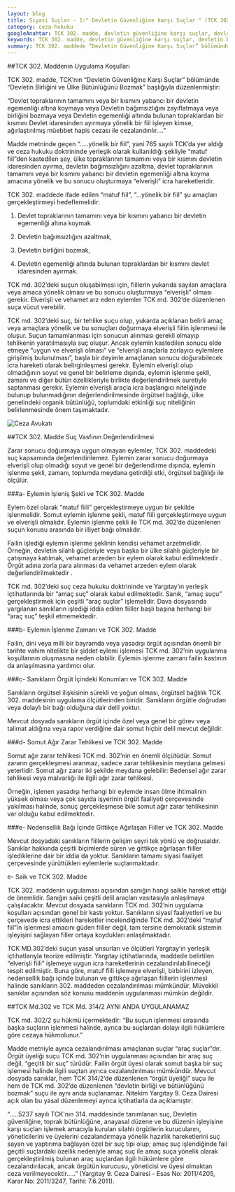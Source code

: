 ```yaml
---
layout: blog
title: Siyasi Suçlar - 1:" Devletin Güvenliğine karşı Suçlar " (TCK 302. Madde)
category: ceza-hukuku
googleAnahtar: TCK 302. madde, devletin güvenliğine karşı suçlar, devletin birliğini ve ülke bütünlüğünü bozmak suçu, Ceza avukatı, ağır ceza avukatı, bakırköy avukat, ataköy avukat, istanbul avukat 
keywords: TCK 302. madde, devletin güvenliğine karşı suçlar, devletin birliğini ve ülke bütünlüğünü bozmak suçu, Ceza avukatı, ağır ceza avukatı, bakırköy avukat, ataköy avukat, istanbul avukat 
summary: TCK 302. maddede “Devletin Güvenliğine Karşı Suçlar” bölümünde “Devletin Birliğini ve Ülke Bütünlüğünü Bozmak” başlığıyla düzenlenen suç tipi incelenmiştir.
---
```


##TCK 302. Maddenin Uygulama Koşulları


TCK 302. madde, TCK’nın  “Devletin Güvenliğine Karşı Suçlar” bölümünde “Devletin Birliğini ve Ülke Bütünlüğünü Bozmak” başlığıyla düzenlenmiştir:


“Devlet topraklarının tamamını veya bir kısmını yabancı bir devletin egemenliği altına koymaya veya Devletin bağımsızlığını zayıflatmaya veya birliğini bozmaya veya Devletin egemenliği altında bulunan topraklardan bir kısmını Devlet idaresinden ayırmaya yönelik bir fiil işleyen kimse, ağırlaştırılmış müebbet hapis cezası ile cezalandırılır….”


Madde metninde geçen “…..yönelik bir fiil”, yani 765 sayılı TCK’da yer aldığı ve ceza hukuku doktrininde yerleşik olarak kullanıldığı şekliyle “matuf fiil”den kastedilen şey, ülke topraklarının tamamını veya bir kısmını devletin idaresinden ayırma, devletin bağımsızlığını azaltma, devlet topraklarının tamamını veya bir kısmını yabancı bir devletin egemenliği altına koyma amacına yönelik ve bu sonucu oluşturmaya “elverişli” icra hareketleridir. 


TCK 302. maddede ifade edilen “matuf fiil”,  “…yönelik bir fiil” şu amaçları gerçekleştirmeyi hedeflemelidir:

1.	Devlet topraklarının tamamını veya bir kısmını yabancı bir devletin egemenliği    altına koymak

2.	Devletin bağımsızlığını azaltmak,


3.	Devletin birliğini bozmak,

4.	Devletin egemenliği altında bulunan topraklardan bir kısmını devlet idaresinden ayırmak.



TCK md. 302’deki suçun oluşabilmesi için, fiillerin yukarıda sayılan amaçlara veya amaca yönelik olması ve bu sonucu oluşturmaya “elverişli” olması gerekir. Elverişli ve vehamet arz eden eylemler TCK md. 302’de düzenlenen suça vücut verebilir.



TCK md. 302’deki suç, bir tehlike suçu olup, yukarda açıklanan belirli amaç veya amaçlara yönelik ve bu sonuçları doğurmaya elverişli fiilin işlenmesi ile oluşur. Suçun tamamlanması için sonucun alınması gerekli olmayıp tehlikenin yaratılmasıyla suç oluşur. Ancak eylemin kastedilen sonucu elde etmeye “uygun ve elverişli olması” ve “elverişli araçlarla zorlayıcı eylemlere girişilmiş bulunulması”, başla bir deyimle amaçlanan sonucu doğurabilecek icra hareketi olarak belirginleşmesi gerekir. Eylemin elverişli olup olmadığının soyut ve genel bir belirleme dışında, eylemin işlenme şekli, zamanı ve diğer bütün özellikleriyle birlikte değerlendirilmek suretiyle saptanması gerekir. Eylemin elverişli araçla icra başlangıcı niteliğinde bulunup bulunmadığının değerlendirilmesinde örgütsel bağlılığı, ülke genelindeki organik bütünlüğü, toplumdaki etkinliği suç niteliğinin belirlenmesinde önem taşımaktadır. 


![Ceza Avukatı](https://camo.githubusercontent.com/9f9e6be2c9c61c636d46a9d98176fd725907bc32/687474703a2f2f692e68697a6c69726573696d2e636f6d2f7a59726c79592e6a7067 "Ceza Avukatı")




##TCK 302. Madde Suç Vasfının Değerlendirilmesi

Zarar sonucu doğurmaya uygun olmayan eylemler, TCK 302. maddedeki suç kapsamında değerlendirilemez. Eylemin zarar sonucu doğurmaya elverişli olup olmadığı soyut ve genel bir değerlendirme dışında, eylemin işlenme şekli, zamanı, toplumda meydana getirdiği etki, örgütsel bağlılığı ile ölçülür.

###a-	Eylemin İşleniş Şekli ve TCK 302. Madde

Eylem özel olarak “matuf fiili” gerçekleştirmeye uygun bir şekilde işlenmelidir. Somut eylemin işlenme şekli, matuf fiili gerçekleştirmeye uygun ve elverişli olmalıdır. Eylemin işlenme şekli ile TCK md. 302’de düzenlenen suçun konusu 	arasında bir illiyet bağı olmalıdır. 
	
Failin işlediği eylemin işlenme şeklinin kendisi vehamet arzetmelidir. Örneğin, devletin silahlı güçleriyle veya başka bir ülke silahlı güçleriyle bir çatışmaya katılmak, vehamet arzeden bir eylem olarak kabul edilmektedir . Örgüt adına zorla para alınması da vehamet arzeden eylem  olarak  değerlendirilmektedir .

TCK md. 302’deki suç ceza hukuku doktrininde ve Yargıtay’ın yerleşik içtihatlarında bir “amaç suç” olarak kabul edilmektedir. Sanık, “amaç suçu” gerçekleştirmek için çeşitli “araç suçlar” işlemelidir. Dava dosyasında yargılanan sanıkların işlediği iddia edilen fiiller başlı başına herhangi bir “araç suç” teşkil etmemektedir. 





###b-	Eylemin İşlenme Zamanı ve TCK 302. Madde

Failin, dini veya milli bir bayramda veya yasadışı örgüt açısından önemli bir tarihte vahim nitelikte bir şiddet eylemi işlemesi TCK md. 302’nin uygulanma koşullarının oluşmasına neden olabilir. Eylemin işlenme zamanı failin kastının da anlaşılmasına yardımcı olur.


###c-	Sanıkların Örgüt İçindeki Konumları ve TCK 302. Madde

Sanıkların örgütsel ilişkisinin sürekli ve yoğun olması, örgütsel bağlılık TCK 302. maddesinin uygulama ölçütlerinden biridir. Sanıkların örgütle doğrudan veya dolaylı bir bağı olduğuna dair delil yoktur.

Mevcut dosyada sanıkların örgüt içinde özel veya genel bir görev veya talimat aldığına veya rapor verdiğine dair somut hiçbir delil mevcut değildir.

###d-	Somut Ağır Zarar Tehlikesi ve TCK 302. Madde

Somut ağır zarar tehlikesi TCK md. 302’nin en önemli ölçütüdür. Somut 	zararın gerçekleşmesi aranmaz, sadece zarar tehlikesinin meydana gelmesi 	yeterlidir. Somut ağır zarar iki şekilde meydana gelebilir: Bedensel ağır zarar 	tehlikesi veya malvarlığı ile ilgili ağır zarar tehlikesi.
	    
Örneğin, işlenen yasadışı herhangi bir eylemde insan ölme ihtimalinin yüksek 	olması veya çok sayıda işyerinin örgüt faaliyeti çerçevesinde yakılması halinde, 	sonuç gerçekleşmese bile somut ağır zarar tehlikesinin var olduğu kabul 	edilmektedir.


###e- Nedensellik Bağı İçinde Gittikçe Ağırlaşan Fiiller ve TCK 302. Madde

Mevcut dosyadaki sanıkların fiillerin gelişim seyri tek yönlü ve doğrusaldır. Sanıklar hakkında çeşitli biçimlerde süren ve gittikçe ağırlaşan fiiller işlediklerine dair bir iddia da yoktur. Sanıkların tamamı siyasi faaliyet çerçevesinde yürüttükleri eylemlerle suçlanmaktadır. 

e-	Saik ve TCK 302. Madde

TCK 302. maddenin uygulaması açısından sanığın hangi saikle hareket ettiği de önemlidir. Sanığın saiki çeşitli delil araçları vasıtasıyla anlaşılmaya çalışılacaktır. Mevcut dosyada sanıkların TCK md. 302’nin uygulama koşulları açısından genel bir kastı yoktur. Sanıkların siyasi faaliyetleri ve bu çerçevede icra ettikleri hareketler incelendiğinde TCK md. 302’deki “matuf fiil”in işlenmesi amacını güden fiiller değil, tam tersine demokratik sistemin işleyişini sağlayan filler ortaya koydukları anlaşılmaktadır. 

TCK MD.302’deki suçun yasal unsurları ve ölçütleri Yargıtay’ın yerleşik içtihatlarıyla teorize edilmiştir. Yargıtay içtihatlarında, maddede belirtilen “elverişli fiili” işlemeye uygun icra hareketlerinin cezalandırılabilineceği tespit edilmiştir. Buna göre, matuf fiili işlemeye elverişli, birbirini izleyen, nedensellik bağı içinde bulunan ve gittikçe ağırlaşan fiillerin işlenmesi halinde sanıkların 302. maddeden cezalandırılması mümkündür. Müvekkil sanıklar açısından söz konusu maddenin uygulanması mümkün değildir.


##TCK Md.302 ve TCK Md. 314/2 AYNI ANDA UYGULANAMAZ

TCK md. 302/2 şu hükmü içermektedir: “Bu suçun işlenmesi sırasında başka suçların işlenmesi halinde, ayrıca bu suçlardan dolayı ilgili hükümlere göre cezaya hükmolunur.”

Madde metniyle ayrıca cezalandırılması amaçlanan suçlar “araç suçlar”dır. Örgüt üyeliği suçu TCK md. 302’nin uygulanması açısından bir araç suç değil, “geçitli bir suç” türüdür. Failin örgüt üyesi olarak somut başka bir suç işlemesi halinde ilgili suçtan ayrıca cezalandırılması mümkündür. Mevcut dosyada sanıklar, hem TCK 314/2’de düzenlenen “örgüt üyeliği” suçu ile hem de TCK md. 302’de düzenlenen “devletin birliği ve bütünlüğünü bozmak” suçu ile aynı anda suçlanamaz. Nitekim Yargıtay 9. Ceza Dairesi açık olan bu yasal düzenlemeyi ayrıca içtihatlarla da açıklamıştır:

“…..5237 sayılı TCK'nın 314. maddesinde tanımlanan suç, Devletin güvenliğine, toprak bütünlüğüne, anayasal düzene ve bu düzenin işleyişine karşı suçları işlemek amacıyla kurulan silahlı örgütlerin kurucularını, yöneticilerini ve üyelerini cezalandırmaya yönelik hazırlık hareketlerini suç sayan ve yaptırıma bağlayan özel bir suç tipi olup; amaç suç işlendiğinde fail geçitli suçlardaki özellik nedeniyle amaç suç ile amaç suça yönelik olarak gerçekleştirilmiş bulunan araç suçlardan ilgili hükümlere göre cezalandırılacak, ancak örgütün kurucusu, yöneticisi ve üyesi olmaktan ceza verilmeyecektir…..”  (Yargıtay 9. Ceza Dairesi - Esas No: 2011/4205, Karar No: 2011/3247, Tarihi: 7.6.2011).







